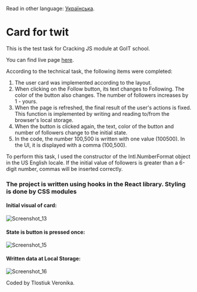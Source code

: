 Read in other language: [Українська](./README.ukr.md).

# Card for twit

This is the test task for Cracking JS module at GoIT school.

You can find live page [here](https://veronikanos.github.io/twit-card/).

According to the technical task, the following items were completed:

1. The user card was implemented according to the layout.
2. When clicking on the Follow button, its text changes to Following. The color
   of the button also changes. The number of followers increases by 1 - yours.
3. When the page is refreshed, the final result of the user's actions is fixed.
   This function is implemented by writing and reading to/from the browser's
   local storage.
4. When the button is clicked again, the text, color of the button and number of
   followers change to the initial state.
5. In the code, the number 100,500 is written with one value (100500). In the
   UI, it is displayed with a comma (100,500).

To perform this task, I used the constructor of the Intl.NumberFormat object in
the US English locale. If the initial value of followers is greater than a
6-digit number, commas will be inserted correctly.

### The project is written using hooks in the React library. Styling is done by CSS modules

#### Initial visual of card:
![Screenshot_13](https://user-images.githubusercontent.com/49239848/209576555-5d63ba20-24d7-4cbb-a5b7-53fdaaef72f9.png)

#### State is button is pressed once:
![Screenshot_15](https://user-images.githubusercontent.com/49239848/209576466-3966b2ba-3bf2-4d2f-a6da-ac221b490631.png)

#### Written data at Local Storage:
![Screenshot_16](https://user-images.githubusercontent.com/49239848/209576472-5060953e-8c39-415e-817b-a90fd1431175.png)


Coded by Tlostiuk Veronika.
